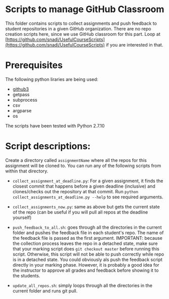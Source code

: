 # Scripts to manage GitHub Classroom

This folder contains scripts to collect assignments and push feedback to student repositories in a given GitHub organization. There are no repo creation scripts here, since we use GitHub classroom for this part. Loop at [https://github.com/snadi/UsefulCourseScripts](https://github.com/snadi/UsefulCourseScripts) if you are interested in that.

# Prerequisites

The following python liraries are being used:

- [github3](https://github.com/sigmavirus24/github3.py)
- getpass
- subprocess
- csv
- argparse
- os

The scripts have been tested with Python 2.7.10

# Script descriptions:

Create a directory called `assignmentName` where all the repos for this assignment will be cloned to. You can run any of the following scripts from within that directory.

- `collect_assignment_at_deadline.py`: For a given assignment, it finds the closest commit that happens before a given deadline (inclusive) and clones/checks out the repository at that commit. Run `python collect_assignments_at_deadline.py --help` to see required arguments.

- `collect_assignments_now.py`: same as above but gets the current state of the repo (can be useful if you will pull all repos at the deadline yourself)

- `push_feedback_to_all.sh`: goes through all the directories in the current folder and pushes the feedback file in each student's repo. The name of the feedback file is passed as the first argument. IMPORTANT: because the collection process leaves the repo in a detached state, make sure that your marking script does `git checkout master` before running this script. Otherwise, this script will not be able to push correctly while repo is in a detached state. You could obviously als push the feedback script directly in your marking phase. However, it is probably a good idea for the instructor to approve all grades and feedback before showing it to the students.

- `update_all_repos.sh`: simply loops through all the directories in the current folder and runs git pull.
